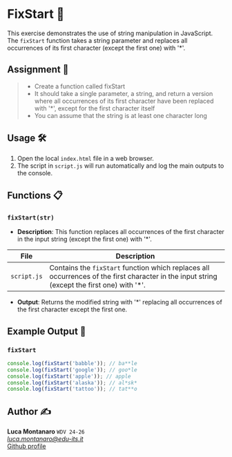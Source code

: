 # FixStart 🔄

This exercise demonstrates the use of string manipulation in JavaScript. The `fixStart` function takes a string parameter and replaces all occurrences of its first character (except the first one) with '*'.

## Assignment 📝

> - Create a function called fixStart
> - It should take a single parameter, a string, and return a version where all occurrences of its
first character have been replaced with '*', except for the first character itself
> - You can assume that the string is at least one character long


## Usage 🛠️

1. Open the local `index.html` file in a web browser.
2. The script in `script.js` will run automatically and log the main outputs to the console.

## Functions 📋

### `fixStart(str)`

- **Description**: This function replaces all occurrences of the first character in the input string (except the first one) with '*'.

| File                      | Description                                                                 |
|---------------------------|-----------------------------------------------------------------------------|
| `script.js`               | Contains the `fixStart` function which replaces all occurrences of the first character in the input string (except the first one) with '*'. |

- **Output**: Returns the modified string with '*' replacing all occurrences of the first character except the first one.

## Example Output 📜

### `fixStart`

```javascript
console.log(fixStart('babble')); // ba**le
console.log(fixStart('google')); // goo*le
console.log(fixStart('apple')); // apple
console.log(fixStart('alaska')); // al*sk*
console.log(fixStart('tattoo')); // tat**o
```

## Author ✍️

**Luca Montanaro** `WDV 24-26`  
*luca.montanaro@edu-its.it*  
[Github profile](https://github.com/LucaM0nt)